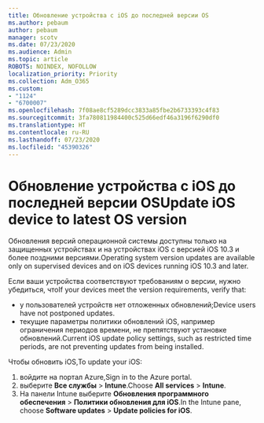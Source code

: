 ```yaml
---
title: Обновление устройства с iOS до последней версии OS
ms.author: pebaum
author: pebaum
manager: scotv
ms.date: 07/23/2020
ms.audience: Admin
ms.topic: article
ROBOTS: NOINDEX, NOFOLLOW
localization_priority: Priority
ms.collection: Adm_O365
ms.custom:
- "1124"
- "6700007"
ms.openlocfilehash: 7f08ae8cf5289dcc3833a85fbe2b6733393c4f83
ms.sourcegitcommit: 3fa780811984400c525d66edf46a3196f6290df0
ms.translationtype: HT
ms.contentlocale: ru-RU
ms.lasthandoff: 07/23/2020
ms.locfileid: "45390326"
---
```

# <a name="update-ios-device-to-latest-os-version"></a><span data-ttu-id="6e6ff-102">Обновление устройства с iOS до последней версии OS</span><span class="sxs-lookup"><span data-stu-id="6e6ff-102">Update iOS device to latest OS version</span></span>

<span data-ttu-id="6e6ff-103">Обновления версий операционной системы доступны только на защищенных устройствах и на устройствах iOS с версией iOS 10.3 и более поздними версиями.</span><span class="sxs-lookup"><span data-stu-id="6e6ff-103">Operating system version updates are available only on supervised devices and on iOS devices running iOS 10.3 and later.</span></span>

<span data-ttu-id="6e6ff-104">Если ваши устройства соответствуют требованиям о версии, нужно убедиться, что</span><span class="sxs-lookup"><span data-stu-id="6e6ff-104">If your devices meet the version requirements, verify that:</span></span>  
- <span data-ttu-id="6e6ff-105">у пользователей устройств нет отложенных обновлений;</span><span class="sxs-lookup"><span data-stu-id="6e6ff-105">Device users have not postponed updates.</span></span>  
- <span data-ttu-id="6e6ff-106">текущие параметры политики обновлений iOS, например ограничения периодов времени, не препятствуют установке обновлений.</span><span class="sxs-lookup"><span data-stu-id="6e6ff-106">Current iOS update policy settings, such as restricted time periods, are not preventing updates from being installed.</span></span>

<span data-ttu-id="6e6ff-107">Чтобы обновить iOS,</span><span class="sxs-lookup"><span data-stu-id="6e6ff-107">To update your iOS:</span></span>

1. <span data-ttu-id="6e6ff-108">войдите на портал Azure,</span><span class="sxs-lookup"><span data-stu-id="6e6ff-108">Sign in to the Azure portal.</span></span>
2. <span data-ttu-id="6e6ff-109">выберите **Все службы** > **Intune**.</span><span class="sxs-lookup"><span data-stu-id="6e6ff-109">Choose **All services** > **Intune**.</span></span>
3. <span data-ttu-id="6e6ff-110">На панели Intune выберите **Обновления программного обеспечения** > **Политики обновления для iOS**.</span><span class="sxs-lookup"><span data-stu-id="6e6ff-110">In the Intune pane, choose **Software updates** > **Update policies for iOS**.</span></span>